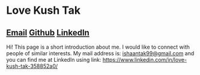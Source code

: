 # Love Kush Tak
## [Email](ishaantak99@gmail.com) [Github](https://github.com/Love-Kush-Tak) [LinkedIn](https://www.linkedin.com/in/love-kush-tak-358852a0/)
Hi! This page is a short introduction about me. I would like to connect with people of similar interests. My mail address is: ishaantak99@gmail.com and you can find me at LinkedIn using link: https://www.linkedin.com/in/love-kush-tak-358852a0/
